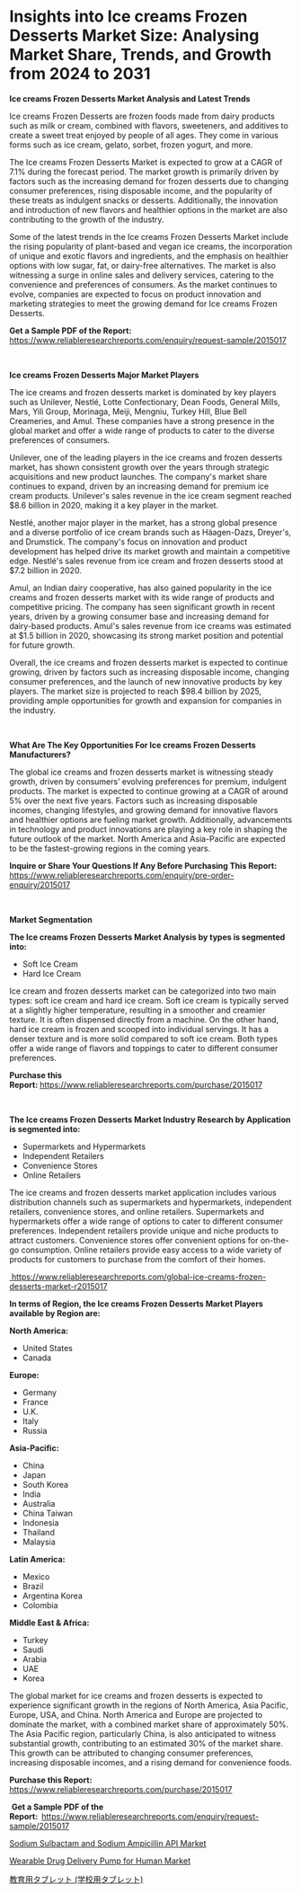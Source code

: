 <p><h1>Insights into Ice creams Frozen Desserts Market Size: Analysing Market Share, Trends, and Growth from 2024 to 2031</h1></p><p><strong>Ice creams Frozen Desserts Market Analysis and Latest Trends</strong></p>
<p><p>Ice creams Frozen Desserts are frozen foods made from dairy products such as milk or cream, combined with flavors, sweeteners, and additives to create a sweet treat enjoyed by people of all ages. They come in various forms such as ice cream, gelato, sorbet, frozen yogurt, and more.</p><p>The Ice creams Frozen Desserts Market is expected to grow at a CAGR of 7.1% during the forecast period. The market growth is primarily driven by factors such as the increasing demand for frozen desserts due to changing consumer preferences, rising disposable income, and the popularity of these treats as indulgent snacks or desserts. Additionally, the innovation and introduction of new flavors and healthier options in the market are also contributing to the growth of the industry.</p><p>Some of the latest trends in the Ice creams Frozen Desserts Market include the rising popularity of plant-based and vegan ice creams, the incorporation of unique and exotic flavors and ingredients, and the emphasis on healthier options with low sugar, fat, or dairy-free alternatives. The market is also witnessing a surge in online sales and delivery services, catering to the convenience and preferences of consumers. As the market continues to evolve, companies are expected to focus on product innovation and marketing strategies to meet the growing demand for Ice creams Frozen Desserts.</p></p>
<p><strong>Get a Sample PDF of the Report:&nbsp;</strong> <a href="https://www.reliableresearchreports.com/enquiry/request-sample/2015017">https://www.reliableresearchreports.com/enquiry/request-sample/2015017</a></p>
<p>&nbsp;</p>
<p><strong>Ice creams Frozen Desserts Major Market Players</strong></p>
<p><p>The ice creams and frozen desserts market is dominated by key players such as Unilever, Nestlé, Lotte Confectionary, Dean Foods, General Mills, Mars, Yili Group, Morinaga, Meiji, Mengniu, Turkey Hill, Blue Bell Creameries, and Amul. These companies have a strong presence in the global market and offer a wide range of products to cater to the diverse preferences of consumers.</p><p>Unilever, one of the leading players in the ice creams and frozen desserts market, has shown consistent growth over the years through strategic acquisitions and new product launches. The company's market share continues to expand, driven by an increasing demand for premium ice cream products. Unilever's sales revenue in the ice cream segment reached $8.6 billion in 2020, making it a key player in the market.</p><p>Nestlé, another major player in the market, has a strong global presence and a diverse portfolio of ice cream brands such as Häagen-Dazs, Dreyer's, and Drumstick. The company's focus on innovation and product development has helped drive its market growth and maintain a competitive edge. Nestlé's sales revenue from ice cream and frozen desserts stood at $7.2 billion in 2020.</p><p>Amul, an Indian dairy cooperative, has also gained popularity in the ice creams and frozen desserts market with its wide range of products and competitive pricing. The company has seen significant growth in recent years, driven by a growing consumer base and increasing demand for dairy-based products. Amul's sales revenue from ice creams was estimated at $1.5 billion in 2020, showcasing its strong market position and potential for future growth.</p><p>Overall, the ice creams and frozen desserts market is expected to continue growing, driven by factors such as increasing disposable income, changing consumer preferences, and the launch of new innovative products by key players. The market size is projected to reach $98.4 billion by 2025, providing ample opportunities for growth and expansion for companies in the industry.</p></p>
<p>&nbsp;</p>
<p><strong>What Are The Key Opportunities For Ice creams Frozen Desserts Manufacturers?</strong></p>
<p><p>The global ice creams and frozen desserts market is witnessing steady growth, driven by consumers’ evolving preferences for premium, indulgent products. The market is expected to continue growing at a CAGR of around 5% over the next five years. Factors such as increasing disposable incomes, changing lifestyles, and growing demand for innovative flavors and healthier options are fueling market growth. Additionally, advancements in technology and product innovations are playing a key role in shaping the future outlook of the market. North America and Asia-Pacific are expected to be the fastest-growing regions in the coming years.</p></p>
<p><strong>Inquire or Share Your Questions If Any Before Purchasing This Report:</strong> <a href="https://www.reliableresearchreports.com/enquiry/pre-order-enquiry/2015017">https://www.reliableresearchreports.com/enquiry/pre-order-enquiry/2015017</a></p>
<p>&nbsp;</p>
<p><strong>Market Segmentation</strong></p>
<p><strong>The Ice creams Frozen Desserts Market Analysis by types is segmented into:</strong></p>
<p><ul><li>Soft Ice Cream</li><li>Hard Ice Cream</li></ul></p>
<p><p>Ice cream and frozen desserts market can be categorized into two main types: soft ice cream and hard ice cream. Soft ice cream is typically served at a slightly higher temperature, resulting in a smoother and creamier texture. It is often dispensed directly from a machine. On the other hand, hard ice cream is frozen and scooped into individual servings. It has a denser texture and is more solid compared to soft ice cream. Both types offer a wide range of flavors and toppings to cater to different consumer preferences.</p></p>
<p><strong>Purchase this Report:&nbsp;</strong><a href="https://www.reliableresearchreports.com/purchase/2015017">https://www.reliableresearchreports.com/purchase/2015017</a></p>
<p>&nbsp;</p>
<p><strong>The Ice creams Frozen Desserts Market Industry Research by Application is segmented into:</strong></p>
<p><ul><li>Supermarkets and Hypermarkets</li><li>Independent Retailers</li><li>Convenience Stores</li><li>Online Retailers</li></ul></p>
<p><p>The ice creams and frozen desserts market application includes various distribution channels such as supermarkets and hypermarkets, independent retailers, convenience stores, and online retailers. Supermarkets and hypermarkets offer a wide range of options to cater to different consumer preferences. Independent retailers provide unique and niche products to attract customers. Convenience stores offer convenient options for on-the-go consumption. Online retailers provide easy access to a wide variety of products for customers to purchase from the comfort of their homes.</p></p>
<p><a href="https://www.reliableresearchreports.com/global-ice-creams-frozen-desserts-market-r2015017">&nbsp;https://www.reliableresearchreports.com/global-ice-creams-frozen-desserts-market-r2015017</a></p>
<p><strong>In terms of Region, the Ice creams Frozen Desserts Market Players available by Region are:</strong></p>
<p>
    <p> <strong> North America: </strong>
        <ul>
            <li>United States</li>
            <li>Canada</li>
        </ul>
        </p> 
    <p> <strong> Europe: </strong>
        <ul>
            <li>Germany</li>
            <li>France</li>
            <li>U.K.</li>
            <li>Italy</li>
            <li>Russia</li>
        </ul>
        </p> 
    <p> <strong> Asia-Pacific: </strong>
        <ul>
            <li>China</li>
            <li>Japan</li>
            <li>South Korea</li>
            <li>India</li>
            <li>Australia</li>
            <li>China Taiwan</li>
            <li>Indonesia</li>
            <li>Thailand</li>
            <li>Malaysia</li>
        </ul>
        </p> 
    <p> <strong> Latin America: </strong>
        <ul>
            <li>Mexico</li>
            <li>Brazil</li>
            <li>Argentina Korea</li>
            <li>Colombia</li>
        </ul>
        </p> 
    <p> <strong> Middle East & Africa: </strong>
        <ul>
            <li>Turkey</li>
            <li>Saudi</li>
            <li>Arabia</li>
            <li>UAE</li>
            <li>Korea</li>
        </ul>
    </p>
    </p>
<p><p>The global market for ice creams and frozen desserts is expected to experience significant growth in the regions of North America, Asia Pacific, Europe, USA, and China. North America and Europe are projected to dominate the market, with a combined market share of approximately 50%. The Asia Pacific region, particularly China, is also anticipated to witness substantial growth, contributing to an estimated 30% of the market share. This growth can be attributed to changing consumer preferences, increasing disposable incomes, and a rising demand for convenience foods.</p></p>
<p><strong>Purchase this Report: </strong><a href="https://www.reliableresearchreports.com/purchase/2015017">https://www.reliableresearchreports.com/purchase/2015017</a></p>
<p>&nbsp;<strong>Get a Sample PDF of the Report:&nbsp;&nbsp;</strong><a href="https://www.reliableresearchreports.com/enquiry/request-sample/2015017">https://www.reliableresearchreports.com/enquiry/request-sample/2015017</a></p>
<p><strong></strong></p>
<p><p><a href="https://github.com/gulaimolin/Market-Research-Report-List-4/blob/main/sodium-sulbactam-and-sodium-ampicillin-api-market.md">Sodium Sulbactam and Sodium Ampicillin API Market</a></p><p><a href="https://github.com/RoccoManning/Market-Research-Report-List-5/blob/main/wearable-drug-delivery-pump-for-human-market.md">Wearable Drug Delivery Pump for Human Market</a></p><p><a href="https://github.com/BrionnaBoyle/Market-Research-Report-List-1/blob/main/8944196118198.md">教育用タブレット (学校用タブレット)</a></p></p>
